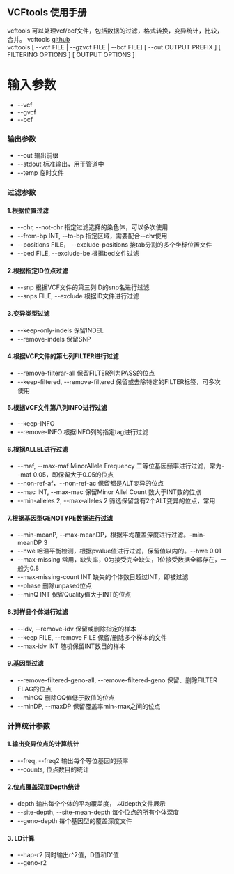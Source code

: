 ## VCFtools 使用手册

vcftools 可以处理vcf/bcf文件，包括数据的过滤，格式转换，变异统计，比较，合并。
vcftools [github](https://vcftools.github.io/index.html)  
vcftools [ --vcf FILE | --gzvcf FILE | --bcf FILE] [ --out OUTPUT PREFIX ] [ FILTERING OPTIONS ] [ OUTPUT OPTIONS ]

# 输入参数

- --vcf
- --gvcf
- --bcf  

### 输出参数
- --out    输出前缀
- --stdout 标准输出，用于管道中
- --temp   临时文件


### 过滤参数
#### 1.根据位置过滤
- --chr, --not-chr 指定过滤选择的染色体，可以多次使用
- --from-bp INT, --to-bp 指定区域，需要配合--chr使用
- --positions FILE， --exclude-positions 接tab分割的多个坐标位置文件
- --bed FILE, --exclude-be 根据bed文件过滤

#### 2.根据指定ID位点过滤
- --snp 根据VCF文件的第三列ID的snp名进行过滤
- --snps FILE, --exclude 根据ID文件进行过滤
 
#### 3.变异类型过滤
- --keep-only-indels 保留INDEL
- --remove-indels 保留SNP

#### 4.根据VCF文件的第七列FILTER进行过滤
- --remove-filterar-all 保留FILTER列为PASS的位点
- --keep-filtered, --remove-filtered 保留或去除特定的FILTER标签，可多次使用

#### 5.根据VCF文件第八列INFO进行过滤
- --keep-INFO
- --remove-INFO 根据INFO列的指定tag进行过滤

#### 6.根据ALLEL进行过滤
- --maf, --max-maf MinorAllele Frequency 二等位基因频率进行过滤，常为--maf 0.05，即保留大于0.05的位点
- --non-ref-af，--non-ref-ac 保留都是ALT变异的位点
- --mac INT, --max-mac 保留Minor Allel Count 数大于INT数的位点
- --min-alleles 2, --max-alleles 2 筛选保留含有2个ALT变异的位点，常用

#### 7.根据基因型GENOTYPE数据进行过滤
- --min-meanP, --max-meanDP，根据平均覆盖深度进行过滤。-min-meanDP 3
- --hwe 哈温平衡检测，根据pvalue值进行过滤，保留值以内的。--hwe 0.01
- --max-missing 常用，缺失率，0为接受完全缺失，1位接受数据全都存在，一般为0.8
- --max-missing-count INT 缺失的个体数目超过INT，即被过滤
- --phase 删除unpased位点
- --minQ INT 保留Quality值大于INT的位点
#### 8.对样品个体进行过滤
- --idv, --remove-idv 保留或删除指定的样本
- --keep FILE, --remove FILE 保留/删除多个样本的文件
- --max-idv INT 随机保留INT数目的样本
#### 9.基因型过滤
- --remove-filtered-geno-all, --remove-filtered-geno 保留、删除FILTER FLAG的位点
- --minGQ 删除GQ值低于数值的位点
- --minDP, --maxDP 保留覆盖率min~max之间的位点


### 计算统计参数
#### 1.输出变异位点的计算统计
- --freq, --freq2 输出每个等位基因的频率
- --counts, 位点数目的统计

#### 2.位点覆盖深度Depth统计
- depth 输出每个个体的平均覆盖度， 以idepth文件展示
- --site-depth, --site-mean-depth 每个位点的所有个体深度
- --geno-depth 每个基因型的覆盖深度文件

#### 3. LD计算
- --hap-r2 同时输出r^2值，D值和D'值
- --geno-r2 
  


